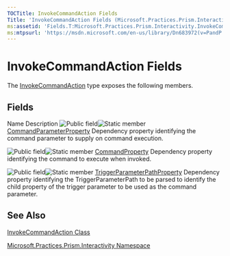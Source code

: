 ```yaml
---
TOCTitle: InvokeCommandAction Fields
Title: 'InvokeCommandAction Fields (Microsoft.Practices.Prism.Interactivity)'
ms:assetid: 'Fields.T:Microsoft.Practices.Prism.Interactivity.InvokeCommandAction'
ms:mtpsurl: 'https://msdn.microsoft.com/en-us/library/Dn683972(v=PandP.50)'
---
```


# InvokeCommandAction Fields

The [InvokeCommandAction](https://msdn.microsoft.com/en-us/library/microsoft.practices.prism.interactivity.invokecommandaction(v=pandp.50)) type exposes the following members.

## Fields

Name
Description
![](https://msdn.microsoft.com/en-us/Dn683972.pubfield(en-us,PandP.50).gif "Public field")![](https://msdn.microsoft.com/en-us/Dn683972.static(en-us,PandP.50).gif "Static member")
[CommandParameterProperty](https://msdn.microsoft.com/en-us/library/microsoft.practices.prism.interactivity.invokecommandaction.commandparameterproperty(v=pandp.50))
Dependency property identifying the command parameter to supply on command execution.

![](https://msdn.microsoft.com/en-us/Dn683972.pubfield(en-us,PandP.50).gif "Public field")![](https://msdn.microsoft.com/en-us/Dn683972.static(en-us,PandP.50).gif "Static member")
[CommandProperty](https://msdn.microsoft.com/en-us/library/microsoft.practices.prism.interactivity.invokecommandaction.commandproperty(v=pandp.50))
Dependency property identifying the command to execute when invoked.

![](https://msdn.microsoft.com/en-us/Dn683972.pubfield(en-us,PandP.50).gif "Public field")![](https://msdn.microsoft.com/en-us/Dn683972.static(en-us,PandP.50).gif "Static member")
[TriggerParameterPathProperty](https://msdn.microsoft.com/en-us/library/microsoft.practices.prism.interactivity.invokecommandaction.triggerparameterpathproperty(v=pandp.50))
Dependency property identifying the TriggerParameterPath to be parsed to identify the child property of the trigger parameter to be used as the command parameter.

## See Also

[InvokeCommandAction Class](https://msdn.microsoft.com/en-us/library/microsoft.practices.prism.interactivity.invokecommandaction(v=pandp.50))

[Microsoft.Practices.Prism.Interactivity Namespace](https://msdn.microsoft.com/en-us/library/microsoft.practices.prism.interactivity(v=pandp.50))